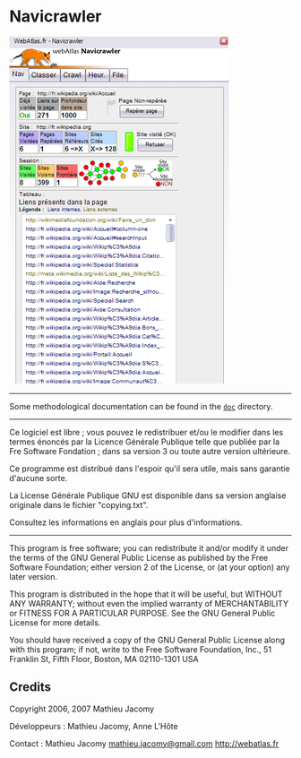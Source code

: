 # Navicrawler

![visual.png](visual.png)

---

Some methodological documentation can be found in the [`doc`](doc) directory.  

---

Ce logiciel est libre ; vous pouvez le redistribuer et/ou le
modifier dans les termes énoncés par la Licence Générale Publique
telle que publiée par la Fre Software Fondation ; dans sa version 3
ou toute autre version ultérieure.

Ce programme est distribué dans l'espoir qu'il sera utile, mais
sans garantie d'aucune sorte.

La License Générale Publique GNU est disponible dans sa version
anglaise originale dans le fichier "copying.txt".

Consultez les informations en anglais pour plus d'informations.

---

This program is free software; you can redistribute it and/or modify
it under the terms of the GNU General Public License as published by
the Free Software Foundation; either version 2 of the License, or
(at your option) any later version.

This program is distributed in the hope that it will be useful,
but WITHOUT ANY WARRANTY; without even the implied warranty of
MERCHANTABILITY or FITNESS FOR A PARTICULAR PURPOSE.  See the
GNU General Public License for more details.

You should have received a copy of the GNU General Public License
along with this program; if not, write to the Free Software
Foundation, Inc., 51 Franklin St, Fifth Floor, Boston, MA  02110-1301  USA

## Credits

Copyright 2006, 2007 Mathieu Jacomy

Développeurs : Mathieu Jacomy, Anne L'Hôte
 
Contact :
Mathieu Jacomy
mathieu.jacomy@gmail.com
http://webatlas.fr

